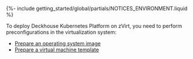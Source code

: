 {%- include getting_started/global/partials/NOTICES_ENVIRONMENT.liquid %}

To deploy Deckhouse Kubernetes Platform on zVirt, you need to perform preconfigurations in the virtualization system:
- [Prepare an operating system image](/documentation/v1/modules/030-cloud-provider-zvirt/environment.html#prepare-an-operating-system-image)
- [Prepare a virtual machine template](/documentation/v1/modules/030-cloud-provider-zvirt/environment.html#prepare-a-virtual-machine-template)

